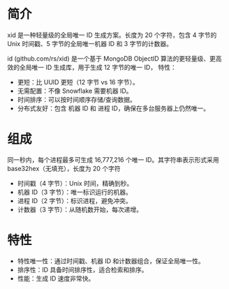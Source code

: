 # 简介
xid 是一种轻量级的全局唯一 ID 生成方案。长度为 20 个字符，包含 4 字节的 Unix 时间戳、5 字节的全局唯一机器 ID 和 3 字节的计数器。

id (github.com/rs/xid) 是一个基于 MongoDB ObjectID 算法的更轻量级、更高效的全局唯一 ID 生成库，用于生成 12 字节的唯一 ID，
特性：

* 更短：比 UUID 更短（12 字节 vs 16 字节）。
* 无需配置：不像 Snowflake 需要机器 ID。
* 时间排序：可以按时间顺序存储/查询数据。
* 分布式友好：包含 机器 ID 和 进程 ID，确保在多台服务器上仍然唯一。


# 组成
同一秒内，每个进程最多可生成 16,777,216 个唯一 ID。其字符串表示形式采用 base32hex（无填充），长度为 20 个字符

* 时间戳（4 字节）：Unix 时间，精确到秒。
* 机器 ID（3 字节）：唯一标识运行的机器。
* 进程 ID（2 字节）：标识进程，避免冲突。
* 计数器（3 字节）：从随机数开始，每次递增。

# 特性
* 特性唯一性：通过时间戳、机器 ID 和计数器组合，保证全局唯一性。
* 排序性：ID 具备时间排序性，适合检索和排序。
* 性能：生成 ID 速度非常快。
